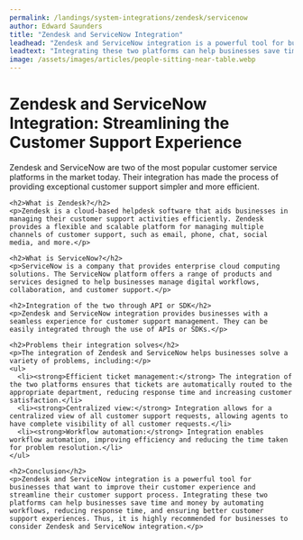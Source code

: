```yaml
---
permalink: /landings/system-integrations/zendesk/servicenow
author: Edward Saunders
title: "Zendesk and ServiceNow Integration"
leadhead: "Zendesk and ServiceNow integration is a powerful tool for businesses that want to improve their customer experience and streamline their customer support process"
leadtext: "Integrating these two platforms can help businesses save time and money by automating workflows, reducing response time, and ensuring better customer support experiences. Thus, it is highly recommended for businesses to consider Zendesk and ServiceNow integration."
image: /assets/images/articles/people-sitting-near-table.webp
---
```

<div class="arttext">    <h1>Zendesk and ServiceNow Integration: Streamlining the Customer Support Experience</h1>
    <p>Zendesk and ServiceNow are two of the most popular customer service platforms in the market today. Their integration has made the process of providing exceptional customer support simpler and more efficient.</p>
    
    <h2>What is Zendesk?</h2>
    <p>Zendesk is a cloud-based helpdesk software that aids businesses in managing their customer support activities efficiently. Zendesk provides a flexible and scalable platform for managing multiple channels of customer support, such as email, phone, chat, social media, and more.</p>

    <h2>What is ServiceNow?</h2>
    <p>ServiceNow is a company that provides enterprise cloud computing solutions. The ServiceNow platform offers a range of products and services designed to help businesses manage digital workflows, collaboration, and customer support.</p>

    <h2>Integration of the two through API or SDK</h2>
    <p>Zendesk and ServiceNow integration provides businesses with a seamless experience for customer support management. They can be easily integrated through the use of APIs or SDKs.</p>
    
    <h2>Problems their integration solves</h2>
    <p>The integration of Zendesk and ServiceNow helps businesses solve a variety of problems, including:</p>
    <ul>
      <li><strong>Efficient ticket management:</strong> The integration of the two platforms ensures that tickets are automatically routed to the appropriate department, reducing response time and increasing customer satisfaction.</li>
      <li><strong>Centralized view:</strong> Integration allows for a centralized view of all customer support requests, allowing agents to have complete visibility of all customer requests.</li>
      <li><strong>Workflow automation:</strong> Integration enables workflow automation, improving efficiency and reducing the time taken for problem resolution.</li>
    </ul>
    
    <h2>Conclusion</h2>
    <p>Zendesk and ServiceNow integration is a powerful tool for businesses that want to improve their customer experience and streamline their customer support process. Integrating these two platforms can help businesses save time and money by automating workflows, reducing response time, and ensuring better customer support experiences. Thus, it is highly recommended for businesses to consider Zendesk and ServiceNow integration.</p>
</div>